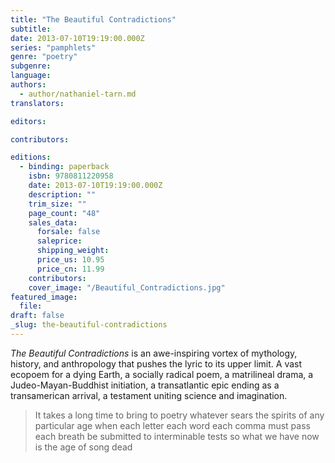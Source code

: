 ```yaml
---
title: "The Beautiful Contradictions"
subtitle:
date: 2013-07-10T19:19:00.000Z
series: "pamphlets"
genre: "poetry"
subgenre:
language:
authors:
  - author/nathaniel-tarn.md
translators:

editors:

contributors:

editions:
  - binding: paperback
    isbn: 9780811220958
    date: 2013-07-10T19:19:00.000Z
    description: ""
    trim_size: ""
    page_count: "48"
    sales_data:
      forsale: false
      saleprice:
      shipping_weight:
      price_us: 10.95
      price_cn: 11.99
    contributors:
    cover_image: "/Beautiful_Contradictions.jpg"
featured_image:
  file:
draft: false
_slug: the-beautiful-contradictions
---
```


_The Beautiful Contradictions_ is an awe-inspiring vortex of mythology, history, and anthropology that pushes the lyric to its upper limit. A vast ecopoem for a dying Earth, a socially radical poem, a matrilineal drama, a Judeo-Mayan-Buddhist initiation, a transatlantic epic ending as a transamerican arrival, a testament uniting science and imagination.

> It takes a long time to bring to poetry
> whatever sears the spirits of any particular age
> when each letter each word each comma must pass
> each breath be submitted to interminable tests
> so what we have now is the age of song dead

